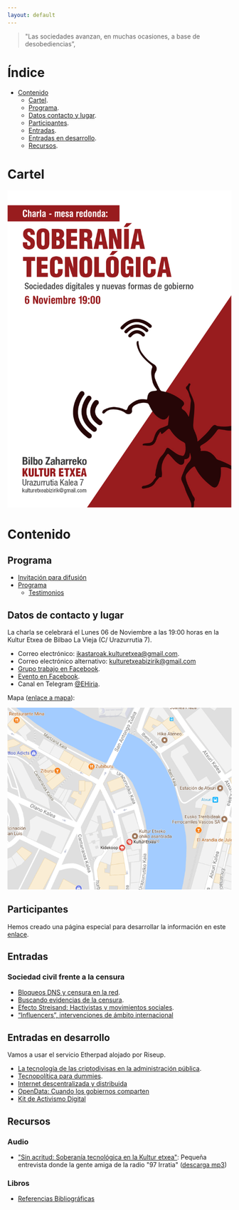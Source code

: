 ```yaml
---
layout: default
---
```


> "Las sociedades avanzan, en muchas ocasiones, a base de desobediencias”,

# Índice

* [Contenido](#contenido)
	* [Cartel](#cartel).
	* [Programa](#programa). 
	* [Datos contacto y lugar](#datos-de-contacto-y-lugar).
	* [Participantes](#participantes).
	* [Entradas](#entradas).
	* [Entradas en desarrollo](#entradas-en-desarrollo).
	* [Recursos](#recursos).

# Cartel 

![](Soberania_tecnologica_AF.jpg)

# Contenido

## Programa

* [Invitación para difusión](https://pad.riseup.net/p/7u2sGwVrIMBj)
* [Programa](https://pad.riseup.net/p/Ejp2aGavFf2r)
	* [Testimonios](https://pad.riseup.net/p/RiaR0lkHcQ7D)

## Datos de contacto y lugar

La charla se celebrará el Lunes 06 de Noviembre a las 19:00 horas en la Kultur Etxea de Bilbao La Vieja (C/ Urazurrutia 7).

* Correo electrónico: [ikastaroak.kulturetxea@gmail.com](mailto:ikastaroak.kulturetxea@gmail.com).
* Correo electrónico alternativo: [kulturetxeabizirik@gmail.com](mailto:kulturetxeabizirik@gmail.com)
* [Grupo trabajo en Facebook](https://www.facebook.com/groups/132160057442036/).
* [Evento en Facebook](https://www.facebook.com/events/132467557408123/132573560730856/).
* Canal en Telegram [@EHiria](https://t.me/EHiria).

Mapa ([enlace a mapa](https://www.google.es/maps/search/bilbo+zaharreko+kultur+etxea/@43.2548816,-2.921894,16z)):

![](images/mapa_kultur.PNG)

## Participantes

Hemos creado una página especial para desarrollar la información en este [enlace](participantes.md).        
 
## Entradas

### Sociedad civil frente a la censura

* [Bloqueos DNS y censura en la red](bloqueos-dns-y-censura-en-la-red.md).
* [Buscando evidencias de la censura](evidencias-censura.md).
* [Efecto Streisand: Hactivistas y movimientos sociales](efecto-streisand-hactivistas-y-movimientos-sociales.md).
* [“Influencers”, intervenciones de ámbito internacional](influencers-intervenciones-de-ambito-internacional.md)

## Entradas en desarrollo

Vamos a usar el servicio Etherpad alojado por Riseup.

* [La tecnología de las criptodivisas en la administración pública](https://pad.riseup.net/p/12tI9KXFqTDL).
* [Tecnopolítica para dummies](https://pad.riseup.net/p/LDHjsEEEsuOe).
* [Internet descentralizada y distribuida](https://pad.riseup.net/p/xWUuDbsRymmz)
* [OpenData: Cuando los gobiernos comparten](https://pad.riseup.net/p/DnG7qL6X3J9L)
* [Kit de Activismo Digital](https://pad.riseup.net/p/TzuH7jfwfN3j)

## Recursos

### Audio

* ["Sin acritud: Soberanía tecnológica en la Kultur etxea"](https://97irratia.info/es/2017/10/27/soberania-tecnologica-la-kultur-etxea/): Pequeña entrevista donde la gente amiga de la radio "97 Irratia" ([descarga mp3](audio/20171027sinacritud.mp3))

### Libros

* [Referencias Bibliográficas](referencias_bibliograficas.md)
